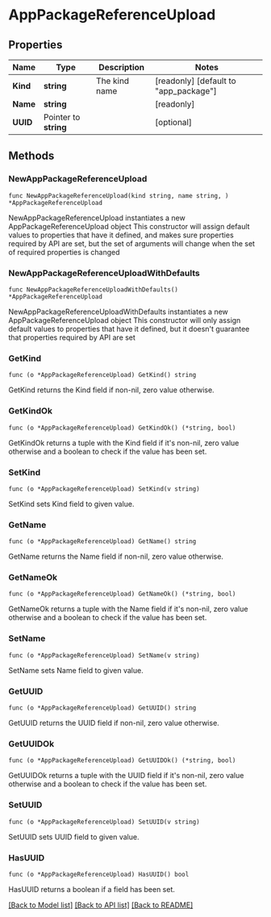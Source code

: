 # AppPackageReferenceUpload

## Properties

Name | Type | Description | Notes
------------ | ------------- | ------------- | -------------
**Kind** | **string** | The kind name | [readonly] [default to "app_package"]
**Name** | **string** |  | [readonly] 
**UUID** | Pointer to **string** |  | [optional] 

## Methods

### NewAppPackageReferenceUpload

`func NewAppPackageReferenceUpload(kind string, name string, ) *AppPackageReferenceUpload`

NewAppPackageReferenceUpload instantiates a new AppPackageReferenceUpload object
This constructor will assign default values to properties that have it defined,
and makes sure properties required by API are set, but the set of arguments
will change when the set of required properties is changed

### NewAppPackageReferenceUploadWithDefaults

`func NewAppPackageReferenceUploadWithDefaults() *AppPackageReferenceUpload`

NewAppPackageReferenceUploadWithDefaults instantiates a new AppPackageReferenceUpload object
This constructor will only assign default values to properties that have it defined,
but it doesn't guarantee that properties required by API are set

### GetKind

`func (o *AppPackageReferenceUpload) GetKind() string`

GetKind returns the Kind field if non-nil, zero value otherwise.

### GetKindOk

`func (o *AppPackageReferenceUpload) GetKindOk() (*string, bool)`

GetKindOk returns a tuple with the Kind field if it's non-nil, zero value otherwise
and a boolean to check if the value has been set.

### SetKind

`func (o *AppPackageReferenceUpload) SetKind(v string)`

SetKind sets Kind field to given value.


### GetName

`func (o *AppPackageReferenceUpload) GetName() string`

GetName returns the Name field if non-nil, zero value otherwise.

### GetNameOk

`func (o *AppPackageReferenceUpload) GetNameOk() (*string, bool)`

GetNameOk returns a tuple with the Name field if it's non-nil, zero value otherwise
and a boolean to check if the value has been set.

### SetName

`func (o *AppPackageReferenceUpload) SetName(v string)`

SetName sets Name field to given value.


### GetUUID

`func (o *AppPackageReferenceUpload) GetUUID() string`

GetUUID returns the UUID field if non-nil, zero value otherwise.

### GetUUIDOk

`func (o *AppPackageReferenceUpload) GetUUIDOk() (*string, bool)`

GetUUIDOk returns a tuple with the UUID field if it's non-nil, zero value otherwise
and a boolean to check if the value has been set.

### SetUUID

`func (o *AppPackageReferenceUpload) SetUUID(v string)`

SetUUID sets UUID field to given value.

### HasUUID

`func (o *AppPackageReferenceUpload) HasUUID() bool`

HasUUID returns a boolean if a field has been set.


[[Back to Model list]](../README.md#documentation-for-models) [[Back to API list]](../README.md#documentation-for-api-endpoints) [[Back to README]](../README.md)



